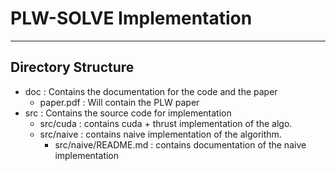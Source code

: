 # PLW-SOLVE Implementation

---

## Directory Structure

- doc : Contains the documentation for the code and the paper
  - paper.pdf : Will contain the PLW paper
- src : Contains the source code for implementation
  - src/cuda : contains cuda + thrust implementation of the algo.
  - src/naive : contains naive implementation of the algorithm.
    - src/naive/README.md : contains documentation of the naive implementation
